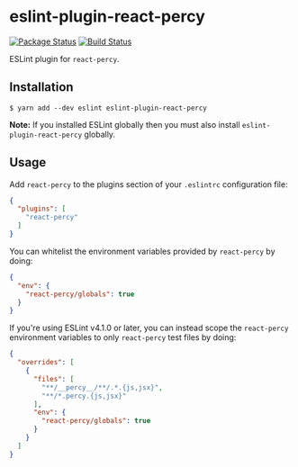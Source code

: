 # eslint-plugin-react-percy

[![Package Status](https://img.shields.io/npm/v/eslint-plugin-react-percy.svg)](https://www.npmjs.com/package/eslint-plugin-react-percy)
[![Build Status](https://travis-ci.org/percy/react-percy.svg?branch=master)](https://travis-ci.org/percy/react-percy)

ESLint plugin for `react-percy`.

## Installation

```
$ yarn add --dev eslint eslint-plugin-react-percy
```

**Note:** If you installed ESLint globally then you must also install `eslint-plugin-react-percy` globally.

## Usage

Add `react-percy` to the plugins section of your `.eslintrc` configuration file:

```json
{
  "plugins": [
    "react-percy"
  ]
}
```

You can whitelist the environment variables provided by `react-percy` by doing:

```json
{
  "env": {
    "react-percy/globals": true
  }
}
```

If you're using ESLint v4.1.0 or later, you can instead scope the `react-percy` environment variables to only `react-percy` test files by doing:

```json
{
  "overrides": [
    {
      "files": [
        "**/__percy__/**/.*.{js,jsx}",
        "**/*.percy.{js,jsx}"
      ],
      "env": {
        "react-percy/globals": true
      }
    }
  ]
}
```
